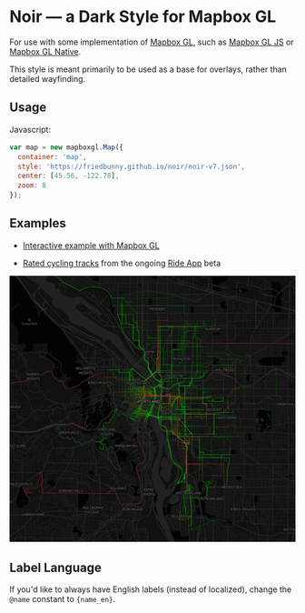 # Noir — a Dark Style for Mapbox GL

For use with some implementation of [Mapbox GL](https://www.mapbox.com/mapbox-gl/), such as [Mapbox GL JS](https://github.com/mapbox/mapbox-gl-js/) or [Mapbox GL Native](https://github.com/mapbox/mapbox-gl-native/).

This style is meant primarily to be used as a base for overlays, rather than detailed wayfinding.

## Usage

Javascript:

```javascript
var map = new mapboxgl.Map({
  container: 'map', 
  style: 'https://friedbunny.github.io/noir/noir-v7.json',
  center: [45.56, -122.78],
  zoom: 8
});
```

## Examples

- [Interactive example with Mapbox GL](https://friedbunny.github.io/noir/example.html)

- [Rated cycling tracks](http://ride.kulturny.com) from the ongoing [Ride App](http://ride.report) beta

[![alt text](example.jpg "Rides overlayed on Portland, Oregon")](http://ride.kulturny.com)

## Label Language

If you'd like to always have English labels (instead of localized), change the `@name` constant to `{name_en}`.
